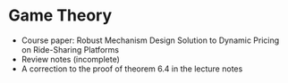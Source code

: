 # Game Theory

- Course paper: Robust Mechanism Design Solution to Dynamic Pricing on Ride-Sharing Platforms
- Review notes (incomplete)
- A correction to the proof of theorem 6.4 in the lecture notes
